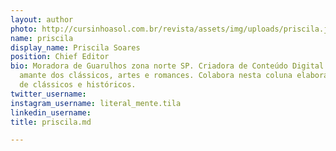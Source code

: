 ```yaml
---
layout: author
photo: http://cursinhoasol.com.br/revista/assets/img/uploads/priscila.jpeg
name: priscila
display_name: Priscila Soares
position: Chief Editor
bio: Moradora de Guarulhos zona norte SP. Criadora de Conteúdo Digital da página @literal_mente.tila;
  amante dos clássicos, artes e romances. Colabora nesta coluna elaborando resenhas
  de clássicos e históricos.
twitter_username:
instagram_username: literal_mente.tila
linkedin_username: 
title: priscila.md

---
```

